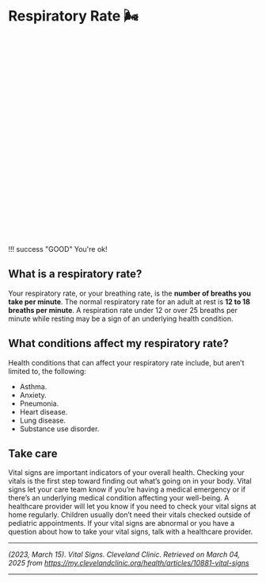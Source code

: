 # Respiratory Rate 🌬️

<div id="respiratory-chart" style="width: 100%; height: 400px;"></div>

!!! success "GOOD"
    You're ok!

## What is a respiratory rate?

Your respiratory rate, or your breathing rate, is the **number of breaths you take per minute**. The normal respiratory rate for an adult at rest is **12 to 18 breaths per minute**. A respiration rate under 12 or over 25 breaths per minute while resting may be a sign of an underlying health condition.

## What conditions affect my respiratory rate?

Health conditions that can affect your respiratory rate include, but aren’t limited to, the following:

* Asthma.
* Anxiety.
* Pneumonia.
* Heart disease.
* Lung disease.
* Substance use disorder.

## Take care

Vital signs are important indicators of your overall health. Checking your vitals is the first step toward finding out what’s going on in your body. Vital signs let your care team know if you’re having a medical emergency or if there’s an underlying medical condition affecting your well-being. A healthcare provider will let you know if you need to check your vital signs at home regularly. Children usually don’t need their vitals checked outside of pediatric appointments. If your vital signs are abnormal or you have a question about how to take your vital signs, talk with a healthcare provider.

---

*(2023, March 15). Vital Signs. Cleveland Clinic. Retrieved on March 04, 2025 from https://my.clevelandclinic.org/health/articles/10881-vital-signs*

---
